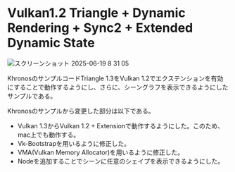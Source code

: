 # Vulkan1.2 Triangle + Dynamic Rendering + Sync2 + Extended Dynamic State

![スクリーンショット 2025-06-19 8 31 05](https://github.com/user-attachments/assets/63c468ed-2194-478d-a377-d25e3524c8d5)

KhronosのサンプルコードTriangle 1.3をVulkan 1.2でエクステンションを有効にすることで動作するようにし、さらに、シーングラフを表示できるようにしたサンプルである。

Khronosのサンプルから変更した部分は以下である。

* Vulkan 1.3からVulkan 1.2 + Extensionで動作するようにした。このため、mac上でも動作する。
* Vk-Bootstrapを用いるように修正した。
* VMA(Vulkan Memory Allocator)を用いるように修正した。
* Nodeを追加することでシーンに任意のシェイプを表示できるようにした。
